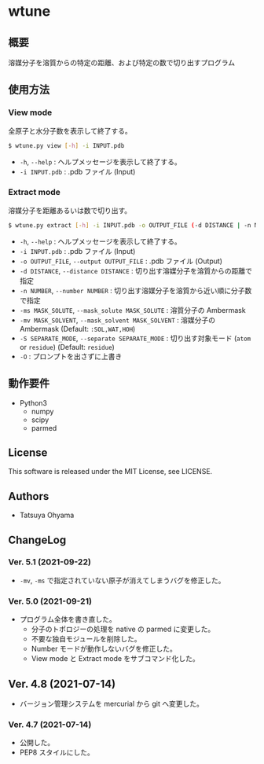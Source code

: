 # wtune

## 概要
溶媒分子を溶質からの特定の距離、および特定の数で切り出すプログラム


## 使用方法
### View mode
全原子と水分子数を表示して終了する。

```sh
$ wtune.py view [-h] -i INPUT.pdb
```

* `-h`, `--help`
	: ヘルプメッセージを表示して終了する。
* `-i INPUT.pdb`
	: .pdb ファイル (Input)

### Extract mode
溶媒分子を距離あるいは数で切り出す。

```sh
$ wtune.py extract [-h] -i INPUT.pdb -o OUTPUT_FILE (-d DISTANCE | -n NUMBER) [-ms MASK_SOLUTE] [-mv MASK_SOLVENT] [-S SEPARATE_MODE] [-O]
```

* `-h`, `--help`
	: ヘルプメッセージを表示して終了する。
* `-i INPUT.pdb`
	: .pdb ファイル (Input)
* `-o OUTPUT_FILE`, `--output OUTPUT_FILE`
	: .pdb ファイル (Output)
* `-d DISTANCE`, `--distance DISTANCE`
	: 切り出す溶媒分子を溶質からの距離で指定
* `-n NUMBER`, `--number NUMBER`
	: 切り出す溶媒分子を溶質から近い順に分子数で指定
* `-ms MASK_SOLUTE`, `--mask_solute MASK_SOLUTE`
	: 溶質分子の Ambermask
* `-mv MASK_SOLVENT`, `--mask_solvent MASK_SOLVENT`
	: 溶媒分子の Ambermask (Default: `:SOL,WAT,HOH`)
* `-S SEPARATE_MODE`, `--separate SEPARATE_MODE`
	: 切り出す対象モード (`atom` or `residue`) (Default: `residue`)
* `-O`
	: プロンプトを出さずに上書き


## 動作要件
* Python3
	* numpy
	* scipy
	* parmed


## License
This software is released under the MIT License, see LICENSE.


## Authors
* Tatsuya Ohyama


## ChangeLog
### Ver. 5.1 (2021-09-22)
* `-mv`, `-ms` で指定されていない原子が消えてしまうバグを修正した。

### Ver. 5.0 (2021-09-21)
* プログラム全体を書き直した。
	* 分子のトポロジーの処理を native の parmed に変更した。
	* 不要な独自モジュールを削除した。
	* Number モードが動作しないバグを修正した。
	* View mode と Extract mode をサブコマンド化した。

## Ver. 4.8 (2021-07-14)
* バージョン管理システムを mercurial から git へ変更した。

### Ver. 4.7 (2021-07-14)
* 公開した。
* PEP8 スタイルにした。
